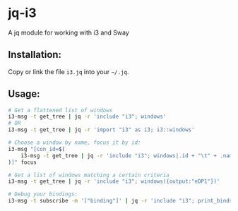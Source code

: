 # jq-i3
A jq module for working with i3 and Sway

## Installation:

Copy or link the file `i3.jq` into your `~/.jq`.

## Usage:

```sh
# Get a flattened list of windows
i3-msg -t get_tree | jq -r 'include "i3"; windows'
# OR
i3-msg -t get_tree | jq -r 'import "i3" as i3; i3::windows'

# Choose a window by name, focus it by id:
i3-msg "[con_id=$(
	i3-msg -t get_tree | jq -r 'include "i3"; windows|.id + "\t" + .name' | fzf --with-nth='2..' | cut -f1
)]" focus

# Get a list of windows matching a certain criteria
i3-msg -t get_tree | jq -r 'include "i3"; windows({output:"eDP1"})'

# Debug your bindings:
i3-msg -t subscribe -m '["binding"]' | jq -r 'include "i3"; print_binds' | xargs -n 2 notify-send
```
